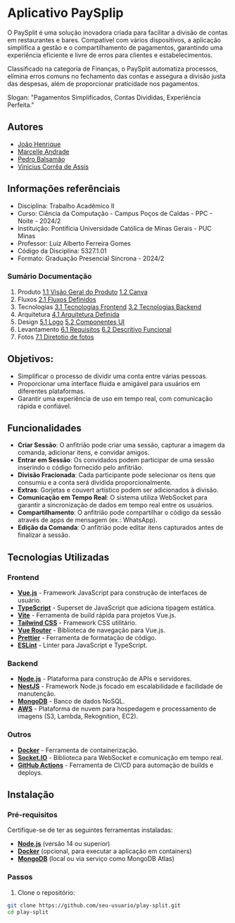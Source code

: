 # Aplicativo PaySplip

O PaySplit é uma solução inovadora criada para facilitar a divisão de contas em restaurantes e bares. Compatível com vários dispositivos, a aplicação simplifica a gestão e o compartilhamento de pagamentos, garantindo uma experiência eficiente e livre de erros para clientes e estabelecimentos.

Classificado na categoria de Finanças, o PaySplit automatiza processos, elimina erros comuns no fechamento das contas e assegura a divisão justa das despesas, além de proporcionar praticidade nos pagamentos.

Slogan: "Pagamentos Simplificados, Contas Divididas, Experiência Perfeita."

## Autores

- [João Henrique](https://github.com/joao4xz)
- [Marcelle Andrade](https://github.com/Marcelleap)
- [Pedro Balsamão](https://github.com/pedrobalsa)
- [Vinicius Corrêa de Assis](https://github.com/viniciuscoassis)

## Informações referênciais 

- Disciplina: Trabalho Acadêmico II
- Curso: Ciência da Computação - Campus Poços de Caldas - PPC - Noite - 2024/2
- Instituição: Pontifícia Universidade Católica de Minas Gerais - PUC Minas
- Professor: Luiz Alberto Ferreira Gomes
- Código da Disciplina: 5327.1.01
- Formato: Graduação Presencial Síncrona - 2024/2


### Sumário Documentação 

1. Produto
[1.1 Visão Geral do Produto](https://github.com/TAI-II/Split/blob/main/Documenta%C3%A7%C3%A3o/1.%20Produto/1.1.%20Vis%C3%A3o%20Geral%20do%20Produto.md)
[1.2 Canva](https://github.com/TAI-II/Split/blob/main/Documenta%C3%A7%C3%A3o/1.%20Produto/1.2.%20Canva.md)
2. Fluxos
[2.1 Fluxos Definidos](https://github.com/TAI-II/Split/blob/main/Documenta%C3%A7%C3%A3o/2.%20Fluxos/2.1.%20Fluxos%20definidos.md)
3. Tecnologias
[3.1 Tecnologias Frontend](https://github.com/TAI-II/Split/blob/main/Documenta%C3%A7%C3%A3o/3.%20Tecnologias/3.1.%20Tecnologias%20Font.md)
[3.2 Tecnologias Backend](https://github.com/TAI-II/Split/blob/main/Documenta%C3%A7%C3%A3o/3.%20Tecnologias/3.2.%20Tecnologias%20Back.md)
4. Arquitetura
[4.1 Arquitetura Definida](https://github.com/TAI-II/Split/blob/main/Documenta%C3%A7%C3%A3o/4.%20Arquitetura/4.1.%20Arquitetura%20Definida.md)
5. Design
[5.1 Logo](https://github.com/TAI-II/Split/blob/main/Documenta%C3%A7%C3%A3o/5.%20Design/5.1.%20Logo.md)
[5.2 Componentes UI](https://github.com/TAI-II/Split/blob/main/Documenta%C3%A7%C3%A3o/5.%20Design/5.2.%20Componentes%20UI.md)
6. Levantamento
[6.1 Requisitos](https://github.com/TAI-II/Split/blob/main/Documenta%C3%A7%C3%A3o/6.%20Levantamento/6.1.%20Requisitos.md)
[6.2 Descritivo Funcional](https://github.com/TAI-II/Split/blob/main/Documenta%C3%A7%C3%A3o/6.%20Levantamento/6.2.%20Descritivo%20Funcional.md)
7. Fotos
[7.1 Diretotio de fotos](https://github.com/TAI-II/Split/tree/main/Documenta%C3%A7%C3%A3o/7.%20Fotos)


## Objetivos:

- Simplificar o processo de dividir uma conta entre várias pessoas.
- Proporcionar uma interface fluida e amigável para usuários em diferentes plataformas.
- Garantir uma experiência de uso em tempo real, com comunicação rápida e confiável.

## Funcionalidades

- **Criar Sessão**: O anfitrião pode criar uma sessão, capturar a imagem da comanda, adicionar itens, e convidar amigos.
- **Entrar em Sessão**: Os convidados podem participar de uma sessão inserindo o código fornecido pelo anfitrião.
- **Divisão Fracionada**: Cada participante pode selecionar os itens que consumiu e a conta será dividida proporcionalmente.
- **Extras**: Gorjetas e couvert artístico podem ser adicionados à divisão.
- **Comunicação em Tempo Real**: O sistema utiliza WebSocket para garantir a sincronização de dados em tempo real entre os usuários.
- **Compartilhamento**: O anfitrião pode compartilhar o código da sessão através de apps de mensagem (ex.: WhatsApp).
- **Edição da Comanda**: O anfitrião pode editar itens capturados antes de finalizar a sessão.

## Tecnologias Utilizadas

### Frontend

- **[Vue.js](https://vuejs.org/)** - Framework JavaScript para construção de interfaces de usuário.
- **[TypeScript](https://www.typescriptlang.org/)** - Superset de JavaScript que adiciona tipagem estática.
- **[Vite](https://vitejs.dev/)** - Ferramenta de build rápida para projetos Vue.js.
- **[Tailwind CSS](https://tailwindcss.com/)** - Framework CSS utilitário.
- **[Vue Router](https://router.vuejs.org/)** - Biblioteca de navegação para Vue.js.
- **[Prettier](https://prettier.io/)** - Ferramenta de formatação de código.
- **[ESLint](https://eslint.org/)** - Linter para JavaScript e TypeScript.

### Backend

- **[Node.js](https://nodejs.org/)** - Plataforma para construção de APIs e servidores.
- **[NestJS](https://nestjs.com/)** - Framework Node.js focado em escalabilidade e facilidade de manutenção.
- **[MongoDB](https://www.mongodb.com/)** - Banco de dados NoSQL.
- **[AWS](https://aws.amazon.com/)** - Plataforma de nuvem para hospedagem e processamento de imagens (S3, Lambda, Rekognition, EC2).

### Outros

- **[Docker](https://www.docker.com/)** - Ferramenta de containerização.
- **[Socket.IO](https://socket.io/)** - Biblioteca para WebSocket e comunicação em tempo real.
- **[GitHub Actions](https://github.com/features/actions)** - Ferramenta de CI/CD para automação de builds e deploys.

## Instalação

### Pré-requisitos

Certifique-se de ter as seguintes ferramentas instaladas:

- **[Node.js](https://nodejs.org/)** (versão 14 ou superior)
- **[Docker](https://www.docker.com/)** (opcional, para executar a aplicação em containers)
- **[MongoDB](https://www.mongodb.com/)** (local ou via serviço como MongoDB Atlas)

### Passos

1. Clone o repositório:

```bash
git clone https://github.com/seu-usuario/play-split.git
cd play-split


